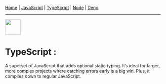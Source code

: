 [Home](https://vatsalsaxena22.github.io/JavaScripts/) | [JavaScript](JavaScript.md) | [TypeScript](TypeScript.md) | [Node](Node.md) | [Deno](Deno.md)

---

<img src="https://cdn.jsdelivr.net/gh/devicons/devicon@latest/icons/typescript/typescript-original.svg" width="50"/>

# TypeScript :

A superset of JavaScript that adds optional static typing. It’s ideal for larger, more complex projects where catching errors early is a big win. Plus, it compiles down to regular JavaScript.
